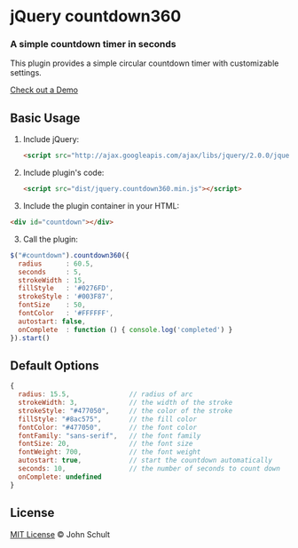 # jQuery countdown360

### A simple countdown timer in seconds

This plugin provides a simple circular countdown timer with customizable settings.

[Check out a Demo](http://jsfiddle.net/johnschult/gs3WY/)

## Basic Usage

1. Include jQuery:

	```html
	<script src="http://ajax.googleapis.com/ajax/libs/jquery/2.0.0/jquery.min.js"></script>
	```

2. Include plugin's code:

	```html
	<script src="dist/jquery.countdown360.min.js"></script>
	```

3. Include the plugin container in your HTML:

  ```html
  <div id="countdown"></div>
  ```

3. Call the plugin:

  ```javascript
  $("#countdown").countdown360({
    radius      : 60.5,
    seconds     : 5,
    strokeWidth : 15,
    fillStyle   : '#0276FD',
    strokeStyle : '#003F87',
    fontSize    : 50,
    fontColor   : '#FFFFFF',
    autostart: false,
    onComplete  : function () { console.log('completed') }
  }).start()
  ```

## Default Options

```javascript
{
  radius: 15.5,               // radius of arc
  strokeWidth: 3,             // the width of the stroke
  strokeStyle: "#477050",     // the color of the stroke
  fillStyle: "#8ac575",       // the fill color
  fontColor: "#477050",       // the font color
  fontFamily: "sans-serif",   // the font family
  fontSize: 20,               // the font size
  fontWeight: 700,            // the font weight
  autostart: true,            // start the countdown automatically
  seconds: 10,                // the number of seconds to count down
  onComplete: undefined
}
```

## License

[MIT License](http://johnschult.mit-license.org/) © John Schult

